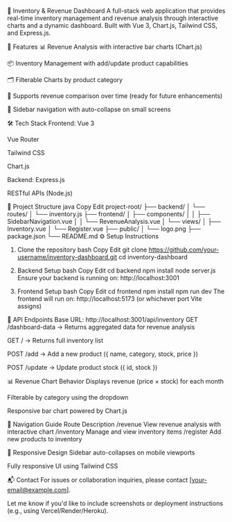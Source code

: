🧾 Inventory & Revenue Dashboard
A full-stack web application that provides real-time inventory management and revenue analysis through interactive charts and a dynamic dashboard. Built with Vue 3, Chart.js, Tailwind CSS, and Express.js.

🚀 Features
📊 Revenue Analysis with interactive bar charts (Chart.js)

📦 Inventory Management with add/update product capabilities

🗂️ Filterable Charts by product category

📆 Supports revenue comparison over time (ready for future enhancements)

🔄 Sidebar navigation with auto-collapse on small screens

🛠️ Tech Stack
Frontend:
Vue 3

Vue Router

Tailwind CSS

Chart.js

Backend:
Express.js

RESTful APIs (Node.js)

📁 Project Structure
java
Copy
Edit
project-root/
├── backend/
│   └── routes/
│       └── inventory.js
├── frontend/
│   ├── components/
│   │   ├── SidebarNavigation.vue
│   │   └── RevenueAnalysis.vue
│   └── views/
│       ├── Inventory.vue
│       └── Register.vue
├── public/
│   └── logo.png
├── package.json
└── README.md
⚙️ Setup Instructions
1. Clone the repository
bash
Copy
Edit
git clone https://github.com/your-username/inventory-dashboard.git
cd inventory-dashboard
2. Backend Setup
bash
Copy
Edit
cd backend
npm install
node server.js
Ensure your backend is running on: http://localhost:3001

3. Frontend Setup
bash
Copy
Edit
cd frontend
npm install
npm run dev
The frontend will run on: http://localhost:5173 (or whichever port Vite assigns)

🔗 API Endpoints
Base URL: http://localhost:3001/api/inventory
GET /dashboard-data → Returns aggregated data for revenue analysis

GET / → Returns full inventory list

POST /add → Add a new product ({ name, category, stock, price })

POST /update → Update product stock ({ id, stock })

📊 Revenue Chart Behavior
Displays revenue (price × stock) for each month

Filterable by category using the dropdown

Responsive bar chart powered by Chart.js

🧭 Navigation Guide
Route	Description
/revenue	View revenue analysis with interactive chart
/inventory	Manage and view inventory items
/register	Add new products to inventory

📱 Responsive Design
Sidebar auto-collapses on mobile viewports

Fully responsive UI using Tailwind CSS

📬 Contact
For issues or collaboration inquiries, please contact [your-email@example.com].

Let me know if you'd like to include screenshots or deployment instructions (e.g., using Vercel/Render/Heroku).
